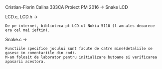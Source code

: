 Cristian-Florin Calina 333CA
Proiect PM 2016 -> Snake LCD


LCD.c, LCD.h ->

	De pe internet, biblioteca pt LCD-ul Nokia 5110 (l-am ales deoarece era cel mai ieftin).

Snake.c -> 

	Functiile specifice jocului sunt facute de catre mine(detaliile se gasesc in comentariile din cod).
	M-am folosit de laborator pentru initializare butoane si verificarea apasarii acestora.


